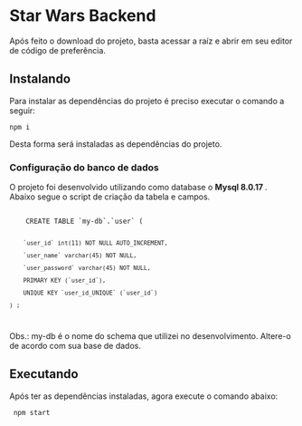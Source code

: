 # Star Wars Backend

Após feito o download do projeto, basta acessar a raíz e abrir em seu editor de código de preferência.

## Instalando

Para instalar as dependências do projeto é preciso executar o comando a seguir:

<code>npm i</code>

Desta forma será instaladas as dependências do projeto.

### Configuração do banco de dados

O projeto foi desenvolvido utilizando como database o <b> Mysql 8.0.17 </b>.</br>
Abaixo segue o script de criação da tabela e campos.

<code>
    CREATE TABLE `my-db`.`user` (
    
        `user_id` int(11) NOT NULL AUTO_INCREMENT,
        
        `user_name` varchar(45) NOT NULL,       
        
        `user_password` varchar(45) NOT NULL,    
        
        PRIMARY KEY (`user_id`),
        
        UNIQUE KEY `user_id_UNIQUE` (`user_id`)
        
    ) ;
</code>

Obs.: my-db é o nome do schema que utilizei no desenvolvimento. Altere-o de acordo com sua base de dados.

## Executando

Após ter as dependências instaladas, agora execute o comando abaixo:

<code> npm start </code>
